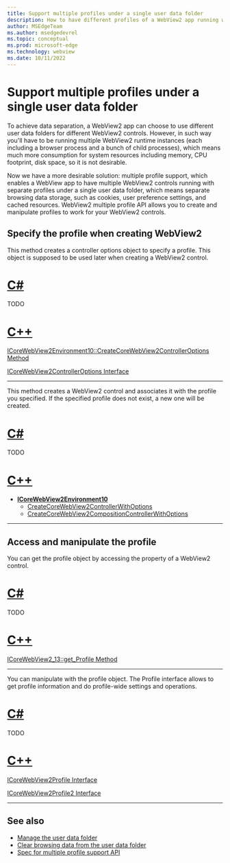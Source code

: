 ```yaml
---
title: Support multiple profiles under a single user data folder
description: How to have different profiles of a WebView2 app running with different profiles under a single user data folder to achieve browsing data separation.
author: MSEdgeTeam
ms.author: msedgedevrel
ms.topic: conceptual
ms.prod: microsoft-edge
ms.technology: webview
ms.date: 10/11/2022
---
```

# Support multiple profiles under a single user data folder

To achieve data separation, a WebView2 app can choose to use different user data folders for different WebView2 controls. However, in such way you'll have to be running multiple WebView2 runtime instances (each including a browser process and a bunch of child processes), which means much more consumption for system resources including memory, CPU footprint, disk space, so it is not desirable.

Now we have a more desirable solution: multiple profile support, which enables a WebView app to have multiple WebView2 controls running with separate profiles under a single user data folder, which means separate browsing data storage, such as cookies, user preference settings, and cached resources. WebView2 multiple profile API allows you to create and manipulate profiles to work for your WebView2 controls.


<!-- ====================================================================== -->
## Specify the profile when creating WebView2

This method creates a controller options object to specify a profile. This object is supposed to be used later when creating a WebView2 control.


<!-- ------------------------------ -->

# [C#](#tab/csharp)

TODO


<!-- ------------------------------ -->

# [C++](#tab/cpp)

[ICoreWebView2Environment10::CreateCoreWebView2ControllerOptions Method](/microsoft-edge/webview2/reference/win32/icorewebview2environment10#createcorewebview2controlleroptions)

[ICoreWebView2ControllerOptions Interface](/microsoft-edge/webview2/reference/win32/icorewebview2controlleroptions)

---

<!-- end of tab-set -->


This method creates a WebView2 control and associates it with the profile you specified. If the specified profile does not exist, a new one will be created.


<!-- ------------------------------ -->

# [C#](#tab/csharp)

TODO


<!-- ------------------------------ -->

# [C++](#tab/cpp)

* **[ICoreWebView2Environment10](/microsoft-edge/webview2/reference/win32/icorewebview2environment10)**
   * [CreateCoreWebView2ControllerWithOptions](/microsoft-edge/webview2/reference/win32/icorewebview2environment10#createcorewebview2controllerwithoptions)
   * [CreateCoreWebView2CompositionControllerWithOptions](/microsoft-edge/webview2/reference/win32/icorewebview2environment10#createcorewebview2compositioncontrollerwithoptions)

---

<!-- end of tab-set -->


<!-- ====================================================================== -->
## Access and manipulate the profile

You can get the profile object by accessing the property of a WebView2 control.


<!-- ------------------------------ -->

# [C#](#tab/csharp)

TODO


<!-- ------------------------------ -->

# [C++](#tab/cpp)

[ICoreWebView2_13::get_Profile Method](/microsoft-edge/webview2/reference/win32/icorewebview2_13#get_profile)

---

<!-- end of tab-set -->


You can manipulate with the profile object. The Profile interface allows to get profile information and do profile-wide settings and operations.


<!-- ------------------------------ -->

# [C#](#tab/csharp)

TODO


<!-- ------------------------------ -->

# [C++](#tab/cpp)

[ICoreWebView2Profile Interface](/microsoft-edge/webview2/reference/win32/icorewebview2profile)

[ICoreWebView2Profile2 Interface](/microsoft-edge/webview2/reference/win32/icorewebview2profile2)

---

<!-- end of tab-set -->


<!-- ====================================================================== -->
## See also

* [Manage the user data folder](user-data-folder.md)
* [Clear browsing data from the user data folder](clear-browsing-data.md)
* [Spec for multiple profile support API](https://github.com/MicrosoftEdge/WebView2Feedback/blob/main/specs/MultiProfile.md)
